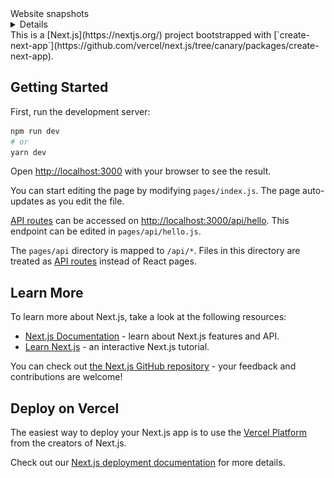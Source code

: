 <div>
  <summary>Website snapshots</summary>
  <details width="100%">
    <img src="https://raw.githubusercontent.com/MahibulHaque/CSE471-Project/main/public/images/home.png" name="Home page">
    <img src="https://raw.githubusercontent.com/MahibulHaque/CSE471-Project/main/public/images/loggedHome.png" name="Logged in Home Screen">
    <img src="https://raw.githubusercontent.com/MahibulHaque/CSE471-Project/main/public/images/dashboard.png" name="Dashboard">
    <img src="https://raw.githubusercontent.com/MahibulHaque/CSE471-Project/main/public/images/learning-path.png" name="Learning Path">
  </details>
</div>
This is a [Next.js](https://nextjs.org/) project bootstrapped with [`create-next-app`](https://github.com/vercel/next.js/tree/canary/packages/create-next-app).

## Getting Started

First, run the development server:

```bash
npm run dev
# or
yarn dev
```

Open [http://localhost:3000](http://localhost:3000) with your browser to see the result.

You can start editing the page by modifying `pages/index.js`. The page auto-updates as you edit the file.

[API routes](https://nextjs.org/docs/api-routes/introduction) can be accessed on [http://localhost:3000/api/hello](http://localhost:3000/api/hello). This endpoint can be edited in `pages/api/hello.js`.

The `pages/api` directory is mapped to `/api/*`. Files in this directory are treated as [API routes](https://nextjs.org/docs/api-routes/introduction) instead of React pages.

## Learn More

To learn more about Next.js, take a look at the following resources:

- [Next.js Documentation](https://nextjs.org/docs) - learn about Next.js features and API.
- [Learn Next.js](https://nextjs.org/learn) - an interactive Next.js tutorial.

You can check out [the Next.js GitHub repository](https://github.com/vercel/next.js/) - your feedback and contributions are welcome!

## Deploy on Vercel

The easiest way to deploy your Next.js app is to use the [Vercel Platform](https://vercel.com/new?utm_medium=default-template&filter=next.js&utm_source=create-next-app&utm_campaign=create-next-app-readme) from the creators of Next.js.

Check out our [Next.js deployment documentation](https://nextjs.org/docs/deployment) for more details.
